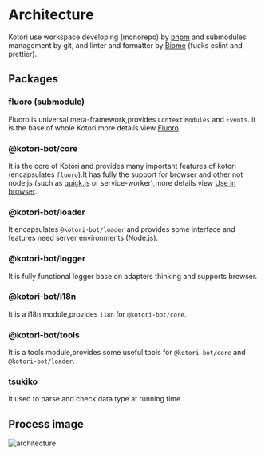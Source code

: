 <!-- markdownlint-disable -->
<script setup>
  import Voice from '../components/Voice.vue';
  import NpmBadge from '../components/NpmBadge.vue';
</script>
<!-- markdownlint-enable -->

# Architecture

Kotori use workspace developing (monorepo) by [pnpm](https://pnpm.io/) and submodules management by git,
and linter and formatter by [Biome](https://biomejs.dev/) (fucks eslint and prettier).

## Packages

### fluoro (submodule)

<!-- markdownlint-disable-next-line -->
<NpmBadge package="fluoro" />

Fluoro is universal meta-framework,provides `Context` `Modules` and `Events`.
it is the base of whole Kotori,more details view [Fluoro](./).

### @kotori-bot/core

<!-- markdownlint-disable-next-line -->
<NpmBadge package="@kotori-bot/core" />

It is the core of Kotori and provides many important features of kotori (encapsulates `fluoro`).It has fully the support for browser and other not node.js
(such as [quick.js](https://bellard.org/quickjs/) or service-worker),more details view [Use in browser](./browser.md).

### @kotori-bot/loader

<!-- markdownlint-disable-next-line -->
<NpmBadge package="@kotori-bot/loader" />

It encapsulates `@kotori-bot/loader` and provides some interface and features need server environments (Node.js).

### @kotori-bot/logger

<!-- markdownlint-disable-next-line -->
<NpmBadge package="@kotori-bot/logger" />

It is fully functional logger base on adapters thinking and supports browser.

### @kotori-bot/i18n

<!-- markdownlint-disable-next-line -->
<NpmBadge package="@kotori-bot/i18n" />

It is a i18n module,provides `i18n` for `@kotori-bot/core`.

### @kotori-bot/tools

<!-- markdownlint-disable-next-line -->
<NpmBadge package="@kotori-bot/tools" />

It is a tools module,provides some useful tools for `@kotori-bot/core` and `@kotori-bot/loader`.

### tsukiko

<!-- markdownlint-disable-next-line -->
<NpmBadge package="tsukiko" />

It used to parse and check data type at running time.

## Process image

![architecture](/architecture.svg)
